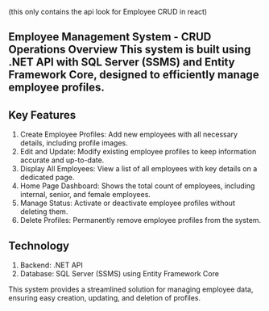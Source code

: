 (this only contains the api look for Employee CRUD in react) 


Employee Management System - CRUD Operations
Overview
This system is built using .NET API with SQL Server (SSMS) and Entity Framework Core, designed to efficiently manage employee profiles.
-----------------------------------------------------------------------------

Key Features
---------------------------------------
1. Create Employee Profiles: Add new employees with all necessary details, including profile images.
2. Edit and Update: Modify existing employee profiles to keep information accurate and up-to-date.
3. Display All Employees: View a list of all employees with key details on a dedicated page.
4. Home Page Dashboard: Shows the total count of employees, including internal, senior, and female employees.
5. Manage Status: Activate or deactivate employee profiles without deleting them.
6. Delete Profiles: Permanently remove employee profiles from the system.

Technology
---------------------------------------------------------------------------------------
1. Backend: .NET API
2. Database: SQL Server (SSMS) using Entity Framework Core

This system provides a streamlined solution for managing employee data, ensuring easy creation, updating, and deletion of profiles.
